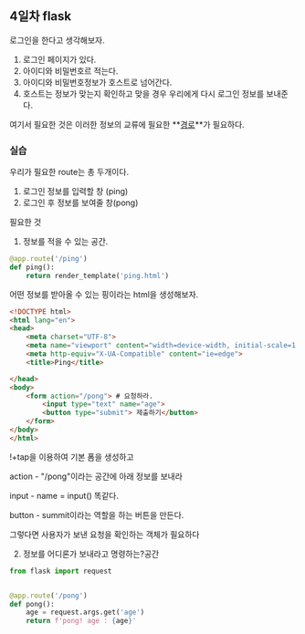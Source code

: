 ## 4일차 flask

로그인을 한다고 생각해보자.

1. 로그인  페이지가 있다.
2. 아이디와 비밀번호르 적는다.
3. 아이디와 비밀번호정보가 호스트로 넘어간다.
4. 호스트는 정보가 맞는지 확인하고 맞을 경우 우리에게 다시 로그인 정보를 보내준다.

여기서 필요한 것은 이러한 정보의 교류에 필요한 **<u>경로</u>**가 필요하다.



### 실습

우리가 필요한 route는 총 두개이다.

1. 로그인 정보를 입력할 창 (ping)
2. 로그인 후 정보를 보여줄 창(pong)

필요한 것

1. 정보를 적을 수 있는 공간.

```python
@app.route('/ping')
def ping():
    return render_template('ping.html')
```

어떤 정보를 받아올 수 있는 핑이라는 html을 생성해보자.

```html
<!DOCTYPE html>
<html lang="en">
<head>
    <meta charset="UTF-8">
    <meta name="viewport" content="width=device-width, initial-scale=1.0">
    <meta http-equiv="X-UA-Compatible" content="ie=edge">
    <title>Ping</title>

</head>
<body>
    <form action="/pong"> # 요청하라.
        <input type="text" name="age">
        <button type="submit"> 제출하기</button>
    </form>
</body>
</html>
```

!+tap을 이용하여 기본 폼을 생성하고

action - "/pong"이라는 공간에 아래 정보를 보내라

input - name = input() 똑같다.

button - summit이라는 역할을 하는 버튼을 만든다.







그렇다면 사용자가 보낸 요청을 확인하는 객체가 필요하다

2. 정보를 어디론가 보내라고 명령하는?공간 

```python
from flask import request


@app.route('/pong')
def pong():
    age = request.args.get('age')
    return f'pong! age : {age}'

```

